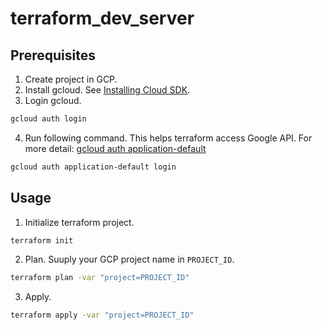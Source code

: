 # terraform_dev_server

## Prerequisites
1. Create project in GCP.
2. Install gcloud. See [Installing Cloud SDK](https://cloud.google.com/sdk/docs/install).
3. Login gcloud.
```bash
gcloud auth login
```
4. Run following command. This helps terraform access Google API. For more detail: [gcloud auth application-default](https://cloud.google.com/sdk/gcloud/reference/auth/application-default)
```bash
gcloud auth application-default login
```

## Usage
1. Initialize terraform project.
```bash
terraform init
```
2. Plan. Suuply your GCP project name in `PROJECT_ID`.
```bash
terraform plan -var "project=PROJECT_ID"
```
3. Apply.
```bash
terraform apply -var "project=PROJECT_ID"
```

